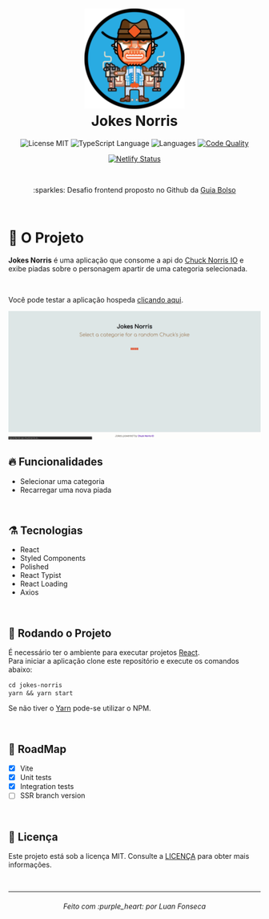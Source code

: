 <h1 align="center">
  <img alt="Logo" height="200" src="https://raw.githubusercontent.com/luanfonsecap/jokes-norris/master/src/assets/logo.svg" />
  <br>
  Jokes Norris
</h1>

<p align="center">

   <img alt="License MIT" src="https://img.shields.io/badge/license-MIT-blue">

  <img alt="TypeScript Language" src="https://img.shields.io/badge/typescript-94%25-blue">

  <img alt="Languages" src="https://img.shields.io/badge/languages-1-blue">

  <a href="https://www.codacy.com/manual/luanfonsecap/jokes-norris?utm_source=github.com&amp;utm_medium=referral&amp;utm_content=luanfonsecap/jokes-norris&amp;utm_campaign=Badge_Grade">
    <img alt="Code Quality" src="https://api.codacy.com/project/badge/Grade/7f66d2b032894ce192ccef5dee02d3a7">
  </a>
  
  <p align="center">
    <a href="https://app.netlify.com/sites/jokes-norris/deploys">
      <img alt="Netlify Status" src="https://api.netlify.com/api/v1/badges/2808add5-ff8e-441f-9f51-1226c7031112/deploy-status">
    </a>
  </p>

  <br>

  <p align="center">
    :sparkles: Desafio frontend proposto no Github da <a href="https://github.com/GuiaBolso/seja-um-guia-front">Guia Bolso</a>
  </p>
  <br>
</p>

# :muscle: O Projeto

**Jokes Norris** é uma aplicação que consome a api do <a href="https://api.chucknorris.io/">Chuck Norris IO</a>
e exibe piadas sobre o personagem apartir de uma categoria selecionada.

<br>

Você pode testar a aplicação hospeda [clicando aqui](https://jokes-norris.netlify.app/).

<img alt="Gif de Exemplo" src="https://raw.githubusercontent.com/luanfonsecap/jokes-norris/master/assets/norris-jokes-example.gif" />

<br>

## :fire: Funcionalidades

- Selecionar uma categoria
- Recarregar uma nova piada

<br>

## ⚗️ Tecnologias

- React
- Styled Components
- Polished
- React Typist
- React Loading
- Axios

<br>

## :rocket: Rodando o Projeto

É necessário ter o ambiente para executar projetos <a href="https://pt-br.reactjs.org/">React</a>.
<br>
Para iniciar a aplicação clone este repositório e execute os comandos abaixo:

```
cd jokes-norris
yarn && yarn start
```

Se não tiver o [Yarn](https://yarnpkg.com/) pode-se utilizar o NPM.

<br>

## :bicyclist: RoadMap

- [x] Vite
- [x] Unit tests
- [x] Integration tests
- [ ] SSR branch version

<br>

## :pencil: Licença

Este projeto está sob a licença MIT. Consulte a [LICENÇA](https://github.com/luanfonsecap/jokes-norris/blob/master/LICENSE) para obter mais informações.

<br>

---

<h6 align="center">
	Feito com :purple_heart: por Luan Fonseca
</h6>
